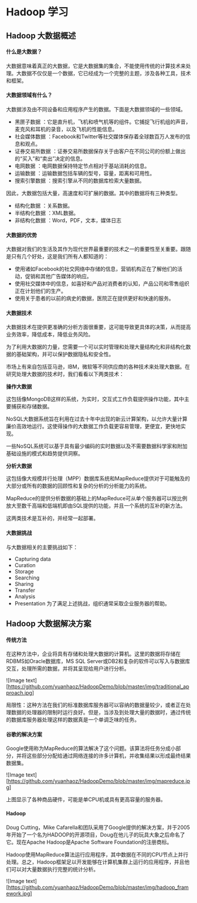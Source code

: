# Hadoop 学习

## Hadoop 大数据概述

#### 什么是大数据？
大数据意味着真正的大数据，它是大数据集的集合，不能使用传统的计算技术来处理。大数据不仅仅是一个数据，它已经成为一个完整的主题，涉及各种工具，技术和框架。

#### 大数据领域有什么？
大数据涉及由不同设备和应用程序产生的数据。下面是大数据领域的一些领域。
- 黑匣子数据 ：它是直升机，飞机和喷气机等的组件。它捕捉飞行机组的声音，麦克风和耳机的录音，以及飞机的性能信息。
- 社会媒体数据 ：Facebook和Twitter等社交媒体保存着全球数百万人发布的信息和观点。
- 证券交易所数据 ：证券交易所数据保存关于由客户在不同公司的份额上做出的“买入”和“卖出”决定的信息。
- 电网数据 ：电网数据保持特定节点相对于基站消耗的信息。
- 运输数据 ：运输数据包括车辆的型号，容量，距离和可用性。
- 搜索引擎数据 ：搜索引擎从不同的数据库检索大量数据。

因此，大数据包括大量，高速度和可扩展的数据。其中的数据将有三种类型。
- 结构化数据 ：关系数据。
- 半结构化数据 ：XML数据。
- 非结构化数据 ：Word，PDF，文本，媒体日志

#### 大数据的优势
大数据对我们的生活及其作为现代世界最重要的技术之一的重要性至关重要。跟随是只有几个好处，这是我们所有人都知道的：
- 使用诸如Facebook的社交网络中存储的信息，营销机构正在了解他们的活动，促销和其他广告媒体的响应。
- 使用社交媒体中的信息，如喜好和产品对消费者的认知，产品公司和零售组织正在计划他们的生产。
- 使用关于患者的以前的病史的数据，医院正在提供更好和快速的服务。

#### 大数据技术
大数据技术在提供更准确的分析方面很重要，这可能导致更具体的决策，从而提高业务效率，降低成本，降低业务风险。

为了利用大数据的力量，您需要一个可以实时管理和处理大量结构化和非结构化数据的基础架构，并可以保护数据隐私和安全性。

市场上有来自包括亚马逊，IBM，微软等不同供应商的各种技术来处理大数据。在研究处理大数据的技术时，我们看看以下两类技术：

**操作大数据**

这包括像MongoDB这样的系统，为实时，交互式工作负载提供操作功能，其中主要捕获和存储数据。

NoSQL大数据系统旨在利用在过去十年中出现的新云计算架构，以允许大量计算廉价高效地运行。这使得操作的大数据工作负载更容易管理，更便宜，更快地实现。

一些NoSQL系统可以基于具有最少编码的实时数据以及不需要数据科学家和附加基础设施的模式和趋势提供洞察。

**分析大数据**

这包括像大规模并行处理（MPP）数据库系统和MapReduce提供对于可能触及的大部分或所有的数据的回顾性和复杂的分析的分析能力的系统。

MapReduce的提供分析数据的基础上的MapReduce可从单个服务器可以按比例放大至数千高端和低端机即由SQL提供的功能，并且一个系统的互补的新方法。

这两类技术是互补的，并经常一起部署。

#### 大数据挑战
与大数据相关的主要挑战如下：

- Capturing data
- Curation
- Storage
- Searching
- Sharing
- Transfer
- Analysis
- Presentation
为了满足上述挑战，组织通常采取企业服务器的帮助。

## Hadoop 大数据解决方案

#### 传统方法
在这种方法中，企业将具有存储和处理大数据的计算机。这里的数据将存储在RDBMS如Oracle数据库，MS SQL Server或DB2和复杂的软件可以写入与数据库交互，处理所需的数据，并将其呈现给用户进行分析。

![Image text][https://github.com/yuanhaoz/HadoopDemo/blob/master/img/traditional_approach.jpg]

局限性：这种方法在我们的标准数据库服务器可以容纳的数据量较少，或者正在处理数据的处理器的限制时运行良好。但是，当涉及到处理大量的数据时，通过传统的数据库服务器处理这样的数据真是一个单调乏味的任务。

#### 谷歌的解决方案
Google使用称为MapReduce的算法解决了这个问题。该算法将任务分成小部分，并将这些部分分配给通过网络连接的许多计算机，并收集结果以形成最终结果数据集。

![Image text][https://github.com/yuanhaoz/HadoopDemo/blob/master/img/mapreduce.jpg]

上图显示了各种商品硬件，可能是单CPU机或具有更高容量的服务器。

#### Hadoop
Doug Cutting，Mike Cafarella和团队采用了Google提供的解决方案，并于2005年开始了一个名为HADOOP的开源项目，Doug在他儿子的玩具大象之后命名了它。现在Apache Hadoop是Apache Software Foundation的注册商标。

Hadoop使用MapReduce算法运行应用程序，其中数据在不同的CPU节点上并行处理。总之，Hadoop框架足以开发能够在计算机集群上运行的应用程序，并且他们可以对大量数据执行完整的统计分析。

![Image text][https://github.com/yuanhaoz/HadoopDemo/blob/master/img/hadoop_framework.jpg]